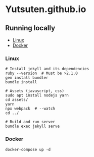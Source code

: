 # Yutsuten.github.io

## Running locally
- [Linux](#linux)
- [Docker](#docker)

### Linux
```shell
# Install jekyll and its dependencies
ruby --version  # Must be >2.1.0
gem install bundler
bundle install

# Assets (javascript, css)
sudo apt install nodejs yarn
cd assets/
yarn
npx webpack  # --watch
cd ../

# Build and run server
bundle exec jekyll serve
```

### Docker
```shell
docker-compose up -d
```
